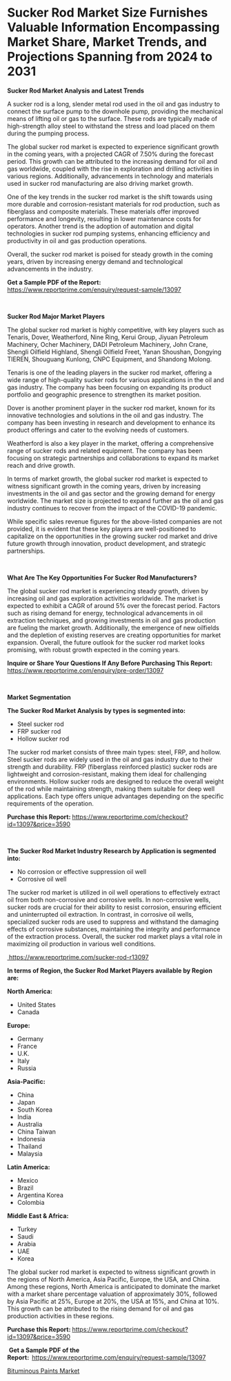 <p><h1>Sucker Rod Market Size Furnishes Valuable Information Encompassing Market Share, Market Trends, and Projections Spanning from 2024 to 2031</h1></p><p><strong>Sucker Rod Market Analysis and Latest Trends</strong></p>
<p><p>A sucker rod is a long, slender metal rod used in the oil and gas industry to connect the surface pump to the downhole pump, providing the mechanical means of lifting oil or gas to the surface. These rods are typically made of high-strength alloy steel to withstand the stress and load placed on them during the pumping process.</p><p>The global sucker rod market is expected to experience significant growth in the coming years, with a projected CAGR of 7.50% during the forecast period. This growth can be attributed to the increasing demand for oil and gas worldwide, coupled with the rise in exploration and drilling activities in various regions. Additionally, advancements in technology and materials used in sucker rod manufacturing are also driving market growth.</p><p>One of the key trends in the sucker rod market is the shift towards using more durable and corrosion-resistant materials for rod production, such as fiberglass and composite materials. These materials offer improved performance and longevity, resulting in lower maintenance costs for operators. Another trend is the adoption of automation and digital technologies in sucker rod pumping systems, enhancing efficiency and productivity in oil and gas production operations.</p><p>Overall, the sucker rod market is poised for steady growth in the coming years, driven by increasing energy demand and technological advancements in the industry.</p></p>
<p><strong>Get a Sample PDF of the Report:&nbsp;</strong> <a href="https://www.reportprime.com/enquiry/request-sample/13097">https://www.reportprime.com/enquiry/request-sample/13097</a></p>
<p>&nbsp;</p>
<p><strong>Sucker Rod Major Market Players</strong></p>
<p><p>The global sucker rod market is highly competitive, with key players such as Tenaris, Dover, Weatherford, Nine Ring, Kerui Group, Jiyuan Petroleum Machinery, Ocher Machinery, DADI Petroleum Machinery, John Crane, Shengli Oilfield Highland, Shengli Oilfield Freet, Yanan Shoushan, Dongying TIEREN, Shouguang Kunlong, CNPC Equipment, and Shandong Molong. </p><p>Tenaris is one of the leading players in the sucker rod market, offering a wide range of high-quality sucker rods for various applications in the oil and gas industry. The company has been focusing on expanding its product portfolio and geographic presence to strengthen its market position. </p><p>Dover is another prominent player in the sucker rod market, known for its innovative technologies and solutions in the oil and gas industry. The company has been investing in research and development to enhance its product offerings and cater to the evolving needs of customers.</p><p>Weatherford is also a key player in the market, offering a comprehensive range of sucker rods and related equipment. The company has been focusing on strategic partnerships and collaborations to expand its market reach and drive growth.</p><p>In terms of market growth, the global sucker rod market is expected to witness significant growth in the coming years, driven by increasing investments in the oil and gas sector and the growing demand for energy worldwide. The market size is projected to expand further as the oil and gas industry continues to recover from the impact of the COVID-19 pandemic.</p><p>While specific sales revenue figures for the above-listed companies are not provided, it is evident that these key players are well-positioned to capitalize on the opportunities in the growing sucker rod market and drive future growth through innovation, product development, and strategic partnerships.</p></p>
<p>&nbsp;</p>
<p><strong>What Are The Key Opportunities For Sucker Rod Manufacturers?</strong></p>
<p><p>The global sucker rod market is experiencing steady growth, driven by increasing oil and gas exploration activities worldwide. The market is expected to exhibit a CAGR of around 5% over the forecast period. Factors such as rising demand for energy, technological advancements in oil extraction techniques, and growing investments in oil and gas production are fueling the market growth. Additionally, the emergence of new oilfields and the depletion of existing reserves are creating opportunities for market expansion. Overall, the future outlook for the sucker rod market looks promising, with robust growth expected in the coming years.</p></p>
<p><strong>Inquire or Share Your Questions If Any Before Purchasing This Report:</strong> <a href="https://www.reportprime.com/enquiry/pre-order/13097">https://www.reportprime.com/enquiry/pre-order/13097</a></p>
<p>&nbsp;</p>
<p><strong>Market Segmentation</strong></p>
<p><strong>The Sucker Rod Market Analysis by types is segmented into:</strong></p>
<p><ul><li>Steel sucker rod</li><li>FRP sucker rod</li><li>Hollow sucker rod</li></ul></p>
<p><p>The sucker rod market consists of three main types: steel, FRP, and hollow. Steel sucker rods are widely used in the oil and gas industry due to their strength and durability. FRP (fiberglass reinforced plastic) sucker rods are lightweight and corrosion-resistant, making them ideal for challenging environments. Hollow sucker rods are designed to reduce the overall weight of the rod while maintaining strength, making them suitable for deep well applications. Each type offers unique advantages depending on the specific requirements of the operation.</p></p>
<p><strong>Purchase this Report:&nbsp;</strong><a href="https://www.reportprime.com/checkout?id=13097&price=3590">https://www.reportprime.com/checkout?id=13097&price=3590</a></p>
<p>&nbsp;</p>
<p><strong>The Sucker Rod Market Industry Research by Application is segmented into:</strong></p>
<p><ul><li>No corrosion or effective suppression oil well</li><li>Corrosive oil well</li></ul></p>
<p><p>The sucker rod market is utilized in oil well operations to effectively extract oil from both non-corrosive and corrosive wells. In non-corrosive wells, sucker rods are crucial for their ability to resist corrosion, ensuring efficient and uninterrupted oil extraction. In contrast, in corrosive oil wells, specialized sucker rods are used to suppress and withstand the damaging effects of corrosive substances, maintaining the integrity and performance of the extraction process. Overall, the sucker rod market plays a vital role in maximizing oil production in various well conditions.</p></p>
<p><a href="https://www.reportprime.com/sucker-rod-r13097">&nbsp;https://www.reportprime.com/sucker-rod-r13097</a></p>
<p><strong>In terms of Region, the Sucker Rod Market Players available by Region are:</strong></p>
<p>
    <p> <strong> North America: </strong>
        <ul>
            <li>United States</li>
            <li>Canada</li>
        </ul>
        </p> 
    <p> <strong> Europe: </strong>
        <ul>
            <li>Germany</li>
            <li>France</li>
            <li>U.K.</li>
            <li>Italy</li>
            <li>Russia</li>
        </ul>
        </p> 
    <p> <strong> Asia-Pacific: </strong>
        <ul>
            <li>China</li>
            <li>Japan</li>
            <li>South Korea</li>
            <li>India</li>
            <li>Australia</li>
            <li>China Taiwan</li>
            <li>Indonesia</li>
            <li>Thailand</li>
            <li>Malaysia</li>
        </ul>
        </p> 
    <p> <strong> Latin America: </strong>
        <ul>
            <li>Mexico</li>
            <li>Brazil</li>
            <li>Argentina Korea</li>
            <li>Colombia</li>
        </ul>
        </p> 
    <p> <strong> Middle East & Africa: </strong>
        <ul>
            <li>Turkey</li>
            <li>Saudi</li>
            <li>Arabia</li>
            <li>UAE</li>
            <li>Korea</li>
        </ul>
    </p>
    </p>
<p><p>The global sucker rod market is expected to witness significant growth in the regions of North America, Asia Pacific, Europe, the USA, and China. Among these regions, North America is anticipated to dominate the market with a market share percentage valuation of approximately 30%, followed by Asia Pacific at 25%, Europe at 20%, the USA at 15%, and China at 10%. This growth can be attributed to the rising demand for oil and gas production activities in these regions.</p></p>
<p><strong>Purchase this Report: </strong><a href="https://www.reportprime.com/checkout?id=13097&price=3590">https://www.reportprime.com/checkout?id=13097&price=3590</a></p>
<p>&nbsp;<strong>Get a Sample PDF of the Report:&nbsp;&nbsp;</strong><a href="https://www.reportprime.com/enquiry/request-sample/13097">https://www.reportprime.com/enquiry/request-sample/13097</a></p>
<p><strong></strong></p>
<p><p><a href="https://nifty-kite-d51.notion.site/Bituminous-Paints-Market-Size-Evaluating-its-Market-Trends-Growth-and-Projections-2024-2031-5fead46d536e4f6ea6d6696574218e9c">Bituminous Paints Market</a></p></p>